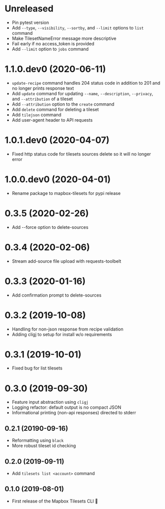 # Unreleased
- Pin pytest version
- Add `--type`, `--visibility`, `--sortby`, and `--limit` options to `list` command
- Make TilesetNameError message more descriptive
- Fail early if no access_token is provided
- Add `--limit` option to `jobs` command

# 1.1.0.dev0 (2020-06-11)
- `update-recipe` command handles 204 status code in addition to 201 and no longer prints response text
- Add `update` command for updating `--name`, `--description`, `--privacy`, and `--attribution` of a tileset
- Add `--attribution` option to the `create` command
- Add `delete` command for deleting a tileset
- Add `tilejson` command
- Add user-agent header to API requests

# 1.0.1.dev0 (2020-04-07)
- Fixed http status code for tilesets sources delete so it will no longer error

# 1.0.0.dev0 (2020-04-01)
- Rename package to mapbox-tilesets for pypi release

# 0.3.5 (2020-02-26)
- Add --force option to delete-sources

# 0.3.4 (2020-02-06)
- Stream add-source file upload with requests-toolbelt

# 0.3.3 (2020-01-16)
- Add confirmation prompt to delete-sources

# 0.3.2 (2019-10-08)
- Handling for non-json response from recipe validation
- Adding cligj to setup for install w/o requirements

# 0.3.1 (2019-10-01)
- Fixed bug for list tilesets

# 0.3.0 (2019-09-30)
- Feature input abstraction using `cligj`
- Logging refactor: default output is no compact JSON
- Informational printing (non-api responses) directed to stderr

## 0.2.1 (20190-09-16)
- Reformatting using `black`
- More robust tileset id checking

## 0.2.0 (2019-09-11)

- Add `tilesets list <account>` command

## 0.1.0 (2019-08-01)

- First release of the Mapbox Tilesets CLI :tada:
